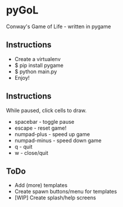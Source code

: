 # pyGoL
Conway's Game of Life - written in pygame

## Instructions

- Create a virtualenv
- $ pip install pygame
- $ python main.py
- Enjoy!

## Instructions

While paused, click cells to draw. 

- spacebar - toggle pause
- escape - reset game!
- numpad-plus - speed up game
- numpad-minus - speed down game
- q - quit
- w - close/quit


## ToDo

- Add (more) templates
- Create spawn buttons/menu for templates
- [WIP] Create splash/help screens


